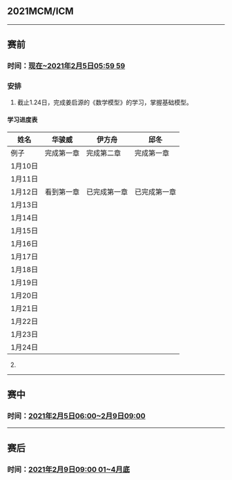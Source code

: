 ## 2021MCM/ICM

---
## 赛前

### 时间：<u>现在~2021年2月5日05:59 59</u>

### 安排

1. 截止1.24日，完成姜启源的《数学模型》的学习，掌握基础模型。

#### 学习进度表

姓名 | 华骏威   | 伊方舟   | 邱冬
-------|-------|-------|-------
例子| 完成第一章 | 完成第二章 | 完成第一章
1月10日 |       |       |
1月11日 |       |       |
1月12日 |看到第一章|已完成第一章|已完成第一章
1月13日 |       |       |
1月14日 |       |       |
1月15日 |       |       |
1月16日 |       |       |
1月17日 |       |       |
1月18日 |       |       |
1月19日 |       |       |
1月20日 |       |       |
1月21日 |       |       |
1月22日 |       |       |
1月23日 |       |       |
1月24日 |       |       |

2.

---
## 赛中
### 时间：<u>2021年2月5日06:00~2月9日09:00</u>

---
## 赛后

### 时间：<u>2021年2月9日09:00 01~4月底</u>
